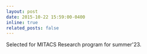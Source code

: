 ```yaml
---
layout: post
date: 2015-10-22 15:59:00-0400
inline: true
related_posts: false
---
```


Selected for MITACS Research program for summer'23.
